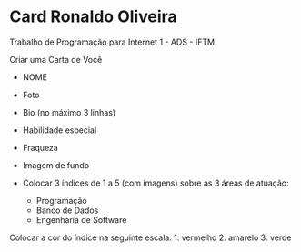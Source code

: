 # Card Ronaldo Oliveira

Trabalho de Programação para Internet 1 - ADS - IFTM


Criar uma Carta de Você
- NOME
- Foto
- Bio (no máximo 3 linhas)
- Habilidade especial
- Fraqueza
- Imagem de fundo

- Colocar 3 índices de 1 a 5 (com imagens) sobre as 3 áreas de atuação:
    - Programação
    - Banco de Dados
    - Engenharia de Software

Colocar a cor do índice na seguinte escala:
1: vermelho
2: amarelo
3: verde



